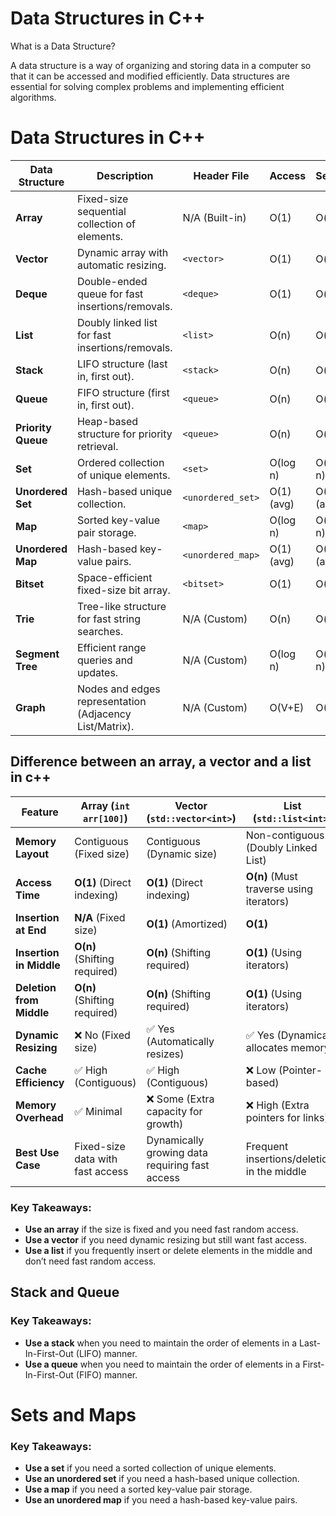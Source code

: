 # Data Structures in C++

What is a Data Structure?

A data structure is a way of organizing and storing data in a computer so that it can be accessed and modified efficiently. Data structures are essential for solving complex problems and implementing efficient algorithms.


# Data Structures in C++ 

| Data Structure      | Description                                     | Header File         | Access | Search | Insertion | Deletion |
|---------------------|-------------------------------------------------|---------------------|--------|--------|-----------|----------|
| **Array**          | Fixed-size sequential collection of elements.   | N/A (Built-in)     | O(1)   | O(n)   | O(n)      | O(n)     |
| **Vector**         | Dynamic array with automatic resizing.         | `<vector>`         | O(1)   | O(n)   | O(n)      | O(n)     |
| **Deque**          | Double-ended queue for fast insertions/removals.| `<deque>`          | O(1)   | O(n)   | O(1) (ends) | O(1) (ends) |
| **List**           | Doubly linked list for fast insertions/removals.| `<list>`           | O(n)   | O(n)   | O(1)      | O(1)     |
| **Stack**          | LIFO structure (last in, first out).            | `<stack>`          | O(n)   | O(n)   | O(1)      | O(1)     |
| **Queue**          | FIFO structure (first in, first out).           | `<queue>`          | O(n)   | O(n)   | O(1)      | O(1)     |
| **Priority Queue** | Heap-based structure for priority retrieval.    | `<queue>`          | O(n)   | O(n)   | O(log n)  | O(log n) |
| **Set**            | Ordered collection of unique elements.          | `<set>`            | O(log n) | O(log n) | O(log n) | O(log n) |
| **Unordered Set**  | Hash-based unique collection.                   | `<unordered_set>`  | O(1) (avg) | O(1) (avg) | O(1) (avg) | O(1) (avg) |
| **Map**            | Sorted key-value pair storage.                  | `<map>`            | O(log n) | O(log n) | O(log n) | O(log n) |
| **Unordered Map**  | Hash-based key-value pairs.                     | `<unordered_map>`  | O(1) (avg) | O(1) (avg) | O(1) (avg) | O(1) (avg) |
| **Bitset**         | Space-efficient fixed-size bit array.           | `<bitset>`         | O(1)   | O(1)   | O(1)      | O(1)     |
| **Trie**          | Tree-like structure for fast string searches.    | N/A (Custom)       | O(n)   | O(n)   | O(n)      | O(n)     |
| **Segment Tree**  | Efficient range queries and updates.             | N/A (Custom)       | O(log n) | O(log n) | O(log n) | O(log n) |
| **Graph**         | Nodes and edges representation (Adjacency List/Matrix). | N/A (Custom)       | O(V+E) | O(V+E) | O(1) (Edge Insert) | O(1) (Edge Remove) |

## Difference between an array, a vector and a list in c++

| Feature              | **Array (`int arr[100]`)** | **Vector (`std::vector<int>`)** | **List (`std::list<int>`)** |
|----------------------|-------------------------|-------------------------------|----------------------------|
| **Memory Layout**    | Contiguous (Fixed size) | Contiguous (Dynamic size)    | Non-contiguous (Doubly Linked List) |
| **Access Time**      | **O(1)** (Direct indexing) | **O(1)** (Direct indexing)   | **O(n)** (Must traverse using iterators) |
| **Insertion at End** | **N/A** (Fixed size)    | **O(1)** (Amortized)         | **O(1)** |
| **Insertion in Middle** | **O(n)** (Shifting required) | **O(n)** (Shifting required) | **O(1)** (Using iterators) |
| **Deletion from Middle** | **O(n)** (Shifting required) | **O(n)** (Shifting required) | **O(1)** (Using iterators) |
| **Dynamic Resizing** | ❌ No (Fixed size)      | ✅ Yes (Automatically resizes) | ✅ Yes (Dynamically allocates memory) |
| **Cache Efficiency** | ✅ High (Contiguous)    | ✅ High (Contiguous)         | ❌ Low (Pointer-based) |
| **Memory Overhead**  | ✅ Minimal              | ❌ Some (Extra capacity for growth) | ❌ High (Extra pointers for links) |
| **Best Use Case**    | Fixed-size data with fast access | Dynamically growing data requiring fast access | Frequent insertions/deletions in the middle |

### Key Takeaways:
- **Use an array** if the size is fixed and you need fast random access.
- **Use a vector** if you need dynamic resizing but still want fast access.
- **Use a list** if you frequently insert or delete elements in the middle and don’t need fast random access.

## Stack and Queue

### Key Takeaways:
- **Use a stack** when you need to maintain the order of elements in a Last-In-First-Out (LIFO) manner.
- **Use a queue** when you need to maintain the order of elements in a First-In-First-Out (FIFO) manner.

# Sets and Maps 

### Key Takeaways:
- **Use a set** if you need a sorted collection of unique elements.
- **Use an unordered set** if you need a hash-based unique collection.
- **Use a map** if you need a sorted key-value pair storage.
- **Use an unordered map** if you need a hash-based key-value pairs.


